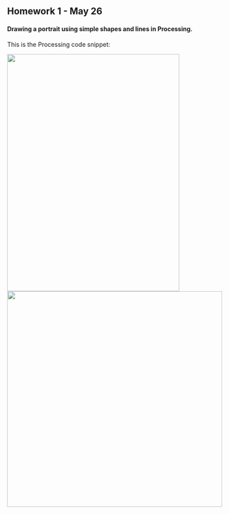 ## Homework 1 - May 26

#### Drawing a portrait using simple shapes and lines in Processing. 

This is the Processing code snippet:

<img src="https://github.com/ronit-singh/Intro_to_IM/blob/main/May%2026/CodeSnippet.jpg" width="400" height="550"> <img src="https://github.com/ronit-singh/Intro_to_IM/blob/main/May%2026/Screenshot.jpg" width="500">
